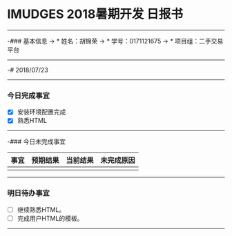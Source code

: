 # IMUDGES 2018暑期开发 日报书
-------


-### 基本信息
-> * 姓名：胡锦荣
-> * 学号：0171121675
-> * 项目组：二手交易平台

-------


-# 2018/07/23

-------

### 今日完成事宜
- [x]  安装环境配置完成
- [x]  熟悉HTML

-------
-### 今日未完成事宜


| 事宜     |预期结果| 当前结果  | 未完成原因   | 
| --------   | -----:  | -----:  | :----:  |
|    |   |   |   |


-------
### 明日待办事宜
- [ ] 继续熟悉HTML。
- [ ] 完成用户HTML的模板。
--------
